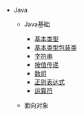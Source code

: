 * Java

  * Java基础
  
    * [基本类型](./notes/Java/Java基础/基本类型.md)
    * [基本类型包装类](./Java基础/基本类型包装类.md)
    * [字符串](./Java基础/字符串.md)
    * [按值传递](./Java基础/按值传递.md)
    * [数组](./Java基础/数组.md)
    * [正则表达式](./Java基础/正则表达式.md)
    * [运算符](./Java基础/运算符.md)

  * 面向对象

  


